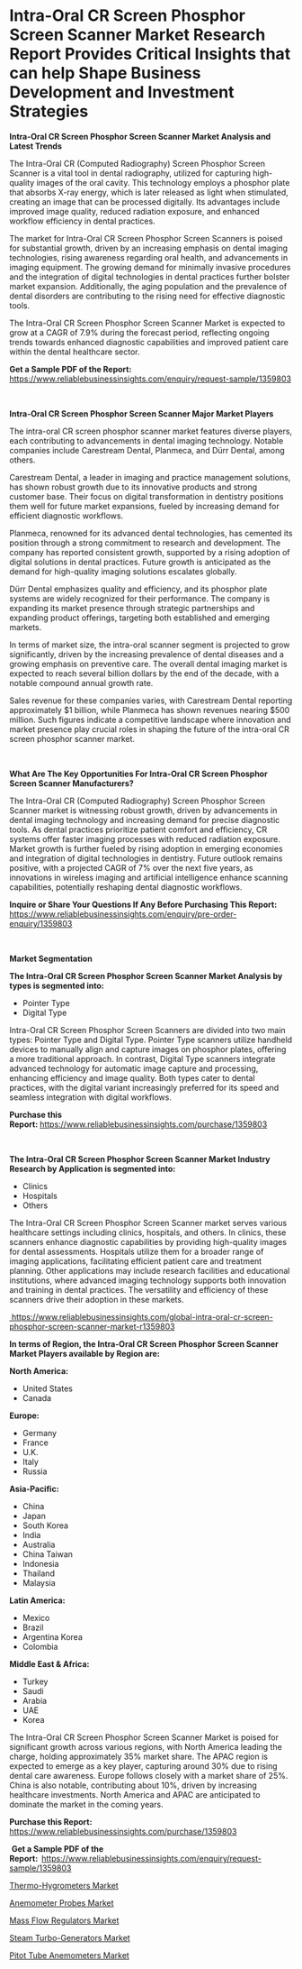 <p><h1>Intra-Oral CR Screen Phosphor Screen Scanner Market Research Report Provides Critical Insights that can help Shape Business Development and Investment Strategies</h1></p><p><strong>Intra-Oral CR Screen Phosphor Screen Scanner Market Analysis and Latest Trends</strong></p>
<p><p>The Intra-Oral CR (Computed Radiography) Screen Phosphor Screen Scanner is a vital tool in dental radiography, utilized for capturing high-quality images of the oral cavity. This technology employs a phosphor plate that absorbs X-ray energy, which is later released as light when stimulated, creating an image that can be processed digitally. Its advantages include improved image quality, reduced radiation exposure, and enhanced workflow efficiency in dental practices.</p><p>The market for Intra-Oral CR Screen Phosphor Screen Scanners is poised for substantial growth, driven by an increasing emphasis on dental imaging technologies, rising awareness regarding oral health, and advancements in imaging equipment. The growing demand for minimally invasive procedures and the integration of digital technologies in dental practices further bolster market expansion. Additionally, the aging population and the prevalence of dental disorders are contributing to the rising need for effective diagnostic tools.</p><p>The Intra-Oral CR Screen Phosphor Screen Scanner Market is expected to grow at a CAGR of 7.9% during the forecast period, reflecting ongoing trends towards enhanced diagnostic capabilities and improved patient care within the dental healthcare sector.</p></p>
<p><strong>Get a Sample PDF of the Report:&nbsp;</strong> <a href="https://www.reliablebusinessinsights.com/enquiry/request-sample/1359803?utm_campaign=1106&utm_medium=2&utm_source=Github&utm_content=ia&utm_term=22032025&utm_id=intra-oral-cr-screen-phosphor-screen-scanner">https://www.reliablebusinessinsights.com/enquiry/request-sample/1359803</a></p>
<p>&nbsp;</p>
<p><strong>Intra-Oral CR Screen Phosphor Screen Scanner Major Market Players</strong></p>
<p><p>The intra-oral CR screen phosphor scanner market features diverse players, each contributing to advancements in dental imaging technology. Notable companies include Carestream Dental, Planmeca, and Dürr Dental, among others.</p><p>Carestream Dental, a leader in imaging and practice management solutions, has shown robust growth due to its innovative products and strong customer base. Their focus on digital transformation in dentistry positions them well for future market expansions, fueled by increasing demand for efficient diagnostic workflows.</p><p>Planmeca, renowned for its advanced dental technologies, has cemented its position through a strong commitment to research and development. The company has reported consistent growth, supported by a rising adoption of digital solutions in dental practices. Future growth is anticipated as the demand for high-quality imaging solutions escalates globally.</p><p>Dürr Dental emphasizes quality and efficiency, and its phosphor plate systems are widely recognized for their performance. The company is expanding its market presence through strategic partnerships and expanding product offerings, targeting both established and emerging markets.</p><p>In terms of market size, the intra-oral scanner segment is projected to grow significantly, driven by the increasing prevalence of dental diseases and a growing emphasis on preventive care. The overall dental imaging market is expected to reach several billion dollars by the end of the decade, with a notable compound annual growth rate.</p><p>Sales revenue for these companies varies, with Carestream Dental reporting approximately $1 billion, while Planmeca has shown revenues nearing $500 million. Such figures indicate a competitive landscape where innovation and market presence play crucial roles in shaping the future of the intra-oral CR screen phosphor scanner market.</p></p>
<p>&nbsp;</p>
<p><strong>What Are The Key Opportunities For Intra-Oral CR Screen Phosphor Screen Scanner Manufacturers?</strong></p>
<p><p>The Intra-Oral CR (Computed Radiography) Screen Phosphor Screen Scanner market is witnessing robust growth, driven by advancements in dental imaging technology and increasing demand for precise diagnostic tools. As dental practices prioritize patient comfort and efficiency, CR systems offer faster imaging processes with reduced radiation exposure. Market growth is further fueled by rising adoption in emerging economies and integration of digital technologies in dentistry. Future outlook remains positive, with a projected CAGR of 7% over the next five years, as innovations in wireless imaging and artificial intelligence enhance scanning capabilities, potentially reshaping dental diagnostic workflows.</p></p>
<p><strong>Inquire or Share Your Questions If Any Before Purchasing This Report:</strong> <a href="https://www.reliablebusinessinsights.com/enquiry/pre-order-enquiry/1359803?utm_campaign=1106&utm_medium=2&utm_source=Github&utm_content=ia&utm_term=22032025&utm_id=intra-oral-cr-screen-phosphor-screen-scanner">https://www.reliablebusinessinsights.com/enquiry/pre-order-enquiry/1359803</a></p>
<p>&nbsp;</p>
<p><strong>Market Segmentation</strong></p>
<p><strong>The Intra-Oral CR Screen Phosphor Screen Scanner Market Analysis by types is segmented into:</strong></p>
<p><ul><li>Pointer Type</li><li>Digital Type</li></ul></p>
<p><p>Intra-Oral CR Screen Phosphor Screen Scanners are divided into two main types: Pointer Type and Digital Type. Pointer Type scanners utilize handheld devices to manually align and capture images on phosphor plates, offering a more traditional approach. In contrast, Digital Type scanners integrate advanced technology for automatic image capture and processing, enhancing efficiency and image quality. Both types cater to dental practices, with the digital variant increasingly preferred for its speed and seamless integration with digital workflows.</p></p>
<p><strong>Purchase this Report:&nbsp;</strong><a href="https://www.reliablebusinessinsights.com/purchase/1359803?utm_campaign=1106&utm_medium=2&utm_source=Github&utm_content=ia&utm_term=22032025&utm_id=intra-oral-cr-screen-phosphor-screen-scanner">https://www.reliablebusinessinsights.com/purchase/1359803</a></p>
<p>&nbsp;</p>
<p><strong>The Intra-Oral CR Screen Phosphor Screen Scanner Market Industry Research by Application is segmented into:</strong></p>
<p><ul><li>Clinics</li><li>Hospitals</li><li>Others</li></ul></p>
<p><p>The Intra-Oral CR Screen Phosphor Screen Scanner market serves various healthcare settings including clinics, hospitals, and others. In clinics, these scanners enhance diagnostic capabilities by providing high-quality images for dental assessments. Hospitals utilize them for a broader range of imaging applications, facilitating efficient patient care and treatment planning. Other applications may include research facilities and educational institutions, where advanced imaging technology supports both innovation and training in dental practices. The versatility and efficiency of these scanners drive their adoption in these markets.</p></p>
<p><a href="https://www.reliablebusinessinsights.com/global-intra-oral-cr-screen-phosphor-screen-scanner-market-r1359803?utm_campaign=1106&utm_medium=2&utm_source=Github&utm_content=ia&utm_term=22032025&utm_id=intra-oral-cr-screen-phosphor-screen-scanner">&nbsp;https://www.reliablebusinessinsights.com/global-intra-oral-cr-screen-phosphor-screen-scanner-market-r1359803</a></p>
<p><strong>In terms of Region, the Intra-Oral CR Screen Phosphor Screen Scanner Market Players available by Region are:</strong></p>
<p>
    <p> <strong> North America: </strong>
        <ul>
            <li>United States</li>
            <li>Canada</li>
        </ul>
        </p> 
    <p> <strong> Europe: </strong>
        <ul>
            <li>Germany</li>
            <li>France</li>
            <li>U.K.</li>
            <li>Italy</li>
            <li>Russia</li>
        </ul>
        </p> 
    <p> <strong> Asia-Pacific: </strong>
        <ul>
            <li>China</li>
            <li>Japan</li>
            <li>South Korea</li>
            <li>India</li>
            <li>Australia</li>
            <li>China Taiwan</li>
            <li>Indonesia</li>
            <li>Thailand</li>
            <li>Malaysia</li>
        </ul>
        </p> 
    <p> <strong> Latin America: </strong>
        <ul>
            <li>Mexico</li>
            <li>Brazil</li>
            <li>Argentina Korea</li>
            <li>Colombia</li>
        </ul>
        </p> 
    <p> <strong> Middle East & Africa: </strong>
        <ul>
            <li>Turkey</li>
            <li>Saudi</li>
            <li>Arabia</li>
            <li>UAE</li>
            <li>Korea</li>
        </ul>
    </p>
    </p>
<p><p>The Intra-Oral CR Screen Phosphor Screen Scanner Market is poised for significant growth across various regions, with North America leading the charge, holding approximately 35% market share. The APAC region is expected to emerge as a key player, capturing around 30% due to rising dental care awareness. Europe follows closely with a market share of 25%. China is also notable, contributing about 10%, driven by increasing healthcare investments. North America and APAC are anticipated to dominate the market in the coming years.</p></p>
<p><strong>Purchase this Report: </strong><a href="https://www.reliablebusinessinsights.com/purchase/1359803?utm_campaign=1106&utm_medium=2&utm_source=Github&utm_content=ia&utm_term=22032025&utm_id=intra-oral-cr-screen-phosphor-screen-scanner">https://www.reliablebusinessinsights.com/purchase/1359803</a></p>
<p>&nbsp;<strong>Get a Sample PDF of the Report:&nbsp;&nbsp;</strong><a href="https://www.reliablebusinessinsights.com/enquiry/request-sample/1359803?utm_campaign=1106&utm_medium=2&utm_source=Github&utm_content=ia&utm_term=22032025&utm_id=intra-oral-cr-screen-phosphor-screen-scanner">https://www.reliablebusinessinsights.com/enquiry/request-sample/1359803</a></p>
<p><strong></strong></p>
<p><p><a href="https://github.com/dringmurza6r/Market-Research-Report-List-1/blob/main/thermo-hygrometers-market.md?utm_campaign=1106&utm_medium=2&utm_source=Github&utm_content=ia&utm_term=22032025&utm_id=intra-oral-cr-screen-phosphor-screen-scanner">Thermo-Hygrometers Market</a></p><p><a href="https://github.com/abdhsheila7/Market-Research-Report-List-1/blob/main/anemometer-probes-market.md?utm_campaign=1106&utm_medium=2&utm_source=Github&utm_content=ia&utm_term=22032025&utm_id=intra-oral-cr-screen-phosphor-screen-scanner">Anemometer Probes Market</a></p><p><a href="https://github.com/godekkutero4/Market-Research-Report-List-1/blob/main/mass-flow-regulators-market.md?utm_campaign=1106&utm_medium=2&utm_source=Github&utm_content=ia&utm_term=22032025&utm_id=intra-oral-cr-screen-phosphor-screen-scanner">Mass Flow Regulators Market</a></p><p><a href="https://github.com/rumaskdallys2/Market-Research-Report-List-1/blob/main/steam-turbo-generators-market.md?utm_campaign=1106&utm_medium=2&utm_source=Github&utm_content=ia&utm_term=22032025&utm_id=intra-oral-cr-screen-phosphor-screen-scanner">Steam Turbo-Generators Market</a></p><p><a href="https://github.com/rjaibiagha/Market-Research-Report-List-1/blob/main/pitot-tube-anemometers-market.md?utm_campaign=1106&utm_medium=2&utm_source=Github&utm_content=ia&utm_term=22032025&utm_id=intra-oral-cr-screen-phosphor-screen-scanner">Pitot Tube Anemometers Market</a></p></p>